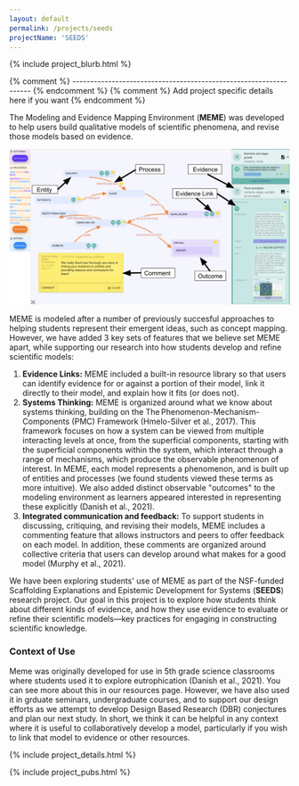 ```yaml
---
layout: default
permalink: /projects/seeds
projectName: 'SEEDS'
---
```


{% include project_blurb.html %}

{% comment %} ------------------------------------------------------------------ {% endcomment %} 
{% comment %} Add project specific details here if you want {% endcomment %} 

The Modeling and Evidence Mapping Environment (**MEME**) was developed to help users build qualitative models of scientific phenomena, and revise those models based on evidence.

<a href="/assets/img/meme_interface.png" target="_blank"><img src="/assets/img/meme_interface.png" alt="MEME Interface"></a>

MEME is modeled after a number of previously succesful approaches to helping students represent their emergent ideas, such as concept mapping. However, we have added 3 key sets of features that we believe set MEME apart, while supporting our research into how students develop and refine scientific models:
1. **Evidence Links:** MEME included a built-in resource library so that users can identify evidence for or against a portion of their model, link it directly to their model, and explain how it fits (or does not).
2. **Systems Thinking:** MEME is organized around what we  know about systems thinking, building on the The Phenomenon-Mechanism-Components (PMC) Framework (Hmelo-Silver et al., 2017). This framework focuses on how a system can be viewed from multiple interacting levels at once, from the superficial components, starting with the superficial components within the system, which interact through a range of mechanisms, which produce the observable phenomenon of interest. In MEME, each model represents a phenomenon, and is built up of entities and processes (we found students viewed these terms as more intuitive). We also added distinct observable "outcomes" to the modeling environment as learners appeared interested in representing these explicitly (Danish et al., 2021).
3. **Integrated communication and feedback:** To support students in discussing, critiquing, and revising their models, MEME includes a commenting feature that allows instructors and peers to offer feedback on each model. In addition, these comments are organized around collective criteria that users can develop around what  makes for a good model (Murphy et al., 2021).
 
We have been exploring students' use of MEME as part of the NSF-funded Scaffolding Explanations and Epistemic Development for Systems (**SEEDS**) research project. Our goal in this project is to explore how students think about different kinds of evidence, and how they  use evidence to evaluate or refine their scientific models—key practices for engaging in constructing scientific knowledge.

### Context of Use
Meme was originally developed for use in 5th grade science classrooms where students used it to explore eutrophication (Danish et al., 2021). You can see more about this in our resources page. However, we have also used it in grduate seminars, undergraduate courses, and to support our design efforts as we attempt to develop Design Based Research (DBR) conjectures and plan our next study. In short, we think it can be helpful in any context where it is useful to collaboratively develop a model, particularly if you wish to link that model to evidence or other resources.

{% include project_details.html %}

{% include project_pubs.html %}
